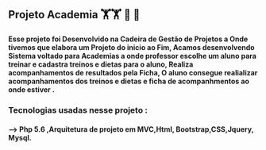## Projeto Academia 🏋️‍🏋️‍ 🍇 🍓

#### Esse projeto foi Desenvolvido na Cadeira de  Gestão de Projetos a Onde tivemos que  elabora um Projeto do inicio ao Fim, Acamos desenvolvendo Sistema voltado para Academias a onde  professor escolhe um aluno para treinar e cadastra treinos e dietas para o aluno, Realiza acompanhamentos de resultados pela Ficha, O aluno consegue realializar acompanhamentos dos treinos e dietas e ficha de acompanhmentos  ao onde estiver .

### Tecnologias usadas nesse projeto : 
#### --> Php 5.6 ,Arquitetura de projeto em  MVC,Html, Bootstrap,CSS,Jquery, Mysql.


